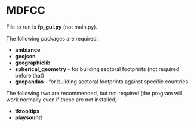 # MDFCC
File to run is **fp_gui.py** (not main.py).

The following packages are required:

  - **ambiance**
  - **geojson**
  - **geographiclib**
  - **spherical_geometry** - for building sectoral footprints (not required before that)
  - **geopandas** - for building sectoral footprints against specific countries

The following two are recommended, but not required (the program will work normally even if these are not installed): 

  - **tktooltips**
  - **playsound**
